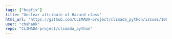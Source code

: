 ```yaml
---
tags: ["bugfix"]
title: "Unclear attribute of Hazard class"
html_url: "https://github.com/CLIMADA-project/climada_python/issues/1007"
user: "chahank"
repo: "CLIMADA-project/climada_python"
---
```


